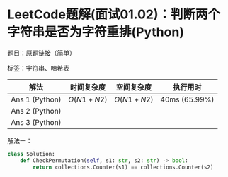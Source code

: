 # LeetCode题解(面试01.02)：判断两个字符串是否为字符重排(Python)

题目：[原题链接](https://leetcode-cn.com/problems/check-permutation-lcci/)（简单）

标签：字符串、哈希表

| 解法           | 时间复杂度 | 空间复杂度 | 执行用时      |
| -------------- | ---------- | ---------- | ------------- |
| Ans 1 (Python) | $O(N1+N2)$ | $O(N1+N2)$ | 40ms (65.99%) |
| Ans 2 (Python) |            |            |               |
| Ans 3 (Python) |            |            |               |

解法一：

```python
class Solution:
    def CheckPermutation(self, s1: str, s2: str) -> bool:
        return collections.Counter(s1) == collections.Counter(s2)
```